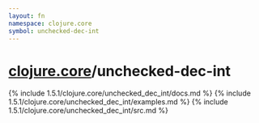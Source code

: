 ```yaml
---
layout: fn
namespace: clojure.core
symbol: unchecked-dec-int
---
```


# [clojure.core](../)/unchecked-dec-int

{% include 1.5.1/clojure.core/unchecked_dec_int/docs.md %}
{% include 1.5.1/clojure.core/unchecked_dec_int/examples.md %}
{% include 1.5.1/clojure.core/unchecked_dec_int/src.md %}

